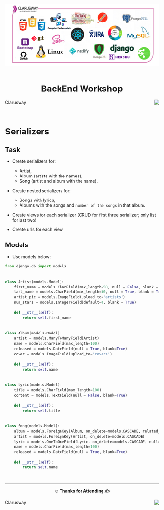 <center><img src="ch12.png"  alt="Clarusway" width="600"/></center>
<br>

<center><h1> BackEnd Workshop</h1></center>
<p>Clarusway<img align="right"
  src="https://secure.meetupstatic.com/photos/event/3/1/b/9/600_488352729.jpeg"  width="15px"></p>
<br>


# Serializers

## Task

- Create serializers for:
  - Artist,
  - Album (artists with the names),
  - Song (artist and album with the name).
- Create nested serializers for:
  - Songs with lyrics,
  - Albums with the songs and `number of the songs` in that album.

- Create views for each serializer (CRUD for first three serializer; only list for last two)

- Create urls for each view


## Models

- Use models below:
```py
from django.db import models


class Artist(models.Model):
    first_name = models.CharField(max_length=50, null = False, blank = True)
    last_name = models.CharField(max_length=50, null = True, blank = True)
    artist_pic = models.ImageField(upload_to='artists')
    num_stars = models.IntegerField(default=0, blank = True)

    def __str__(self):
        return self.first_name


class Album(models.Model):
    artist = models.ManyToManyField(Artist)
    name = models.CharField(max_length=100)
    released = models.DateField(null = True, blank=True)
    cover = models.ImageField(upload_to='covers')

    def __str__(self):
        return self.name


class Lyric(models.Model):
    title = models.CharField(max_length=100)
    content = models.TextField(null = False, blank=True)

    def __str__(self):
        return self.title


class Song(models.Model):
    album = models.ForeignKey(Album, on_delete=models.CASCADE, related_name='songs')
    artist = models.ForeignKey(Artist, on_delete=models.CASCADE)
    lyric = models.OneToOneField(Lyric, on_delete=models.CASCADE, null=True)
    name = models.CharField(max_length=100)
    released = models.DateField(null = True, blank=True)

    def __str__(self):
        return self.name
```

<br>
<hr>

**<p align="center">&#9786; Thanks for Attending &#9997;</p>**

<p>Clarusway<img align="right"
  src="https://secure.meetupstatic.com/photos/event/3/1/b/9/600_488352729.jpeg"  width="15px"></p>
